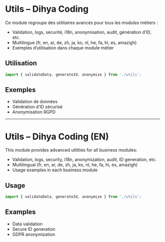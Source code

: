 # Utils – Dihya Coding

Ce module regroupe des utilitaires avancés pour tous les modules métiers :
- Validation, logs, sécurité, i18n, anonymisation, audit, génération d’ID, etc.
- Multilingue (fr, en, ar, de, zh, ja, ko, nl, he, fa, hi, es, amazigh)
- Exemples d’utilisation dans chaque module métier

## Utilisation
```js
import { validateData, generateId, anonymize } from './utils';
```

## Exemples
- Validation de données
- Génération d’ID sécurisé
- Anonymisation RGPD

---

# Utils – Dihya Coding (EN)

This module provides advanced utilities for all business modules:
- Validation, logs, security, i18n, anonymization, audit, ID generation, etc.
- Multilingual (fr, en, ar, de, zh, ja, ko, nl, he, fa, hi, es, amazigh)
- Usage examples in each business module

## Usage
```js
import { validateData, generateId, anonymize } from './utils';
```

## Examples
- Data validation
- Secure ID generation
- GDPR anonymization
